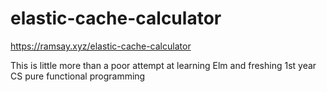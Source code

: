 # elastic-cache-calculator

https://ramsay.xyz/elastic-cache-calculator

This is little more than a poor attempt at learning Elm and freshing 1st year CS pure functional programming